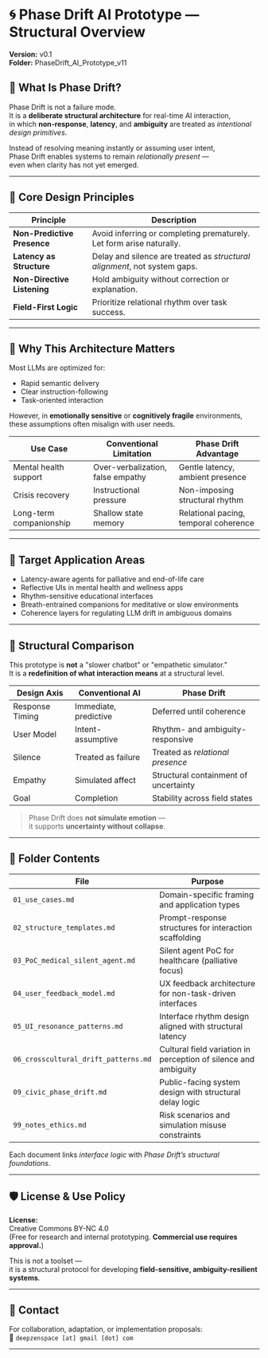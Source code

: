 # 🌀 Phase Drift AI Prototype — Structural Overview  
**Version:** v0.1  
**Folder:** PhaseDrift_AI_Prototype_v11  

## 📌 What Is Phase Drift?

Phase Drift is not a failure mode.  
It is a **deliberate structural architecture** for real-time AI interaction,  
in which **non-response**, **latency**, and **ambiguity** are treated as *intentional design primitives*.

Instead of resolving meaning instantly or assuming user intent,  
Phase Drift enables systems to remain *relationally present* —  
even when clarity has not yet emerged.

---

## 🔧 Core Design Principles

| Principle | Description |
|----------|-------------|
| **Non-Predictive Presence** | Avoid inferring or completing prematurely. Let form arise naturally. |
| **Latency as Structure** | Delay and silence are treated as *structural alignment*, not system gaps. |
| **Non-Directive Listening** | Hold ambiguity without correction or explanation. |
| **Field-First Logic** | Prioritize relational rhythm over task success. |

---

## 🎯 Why This Architecture Matters

Most LLMs are optimized for:

- Rapid semantic delivery  
- Clear instruction-following  
- Task-oriented interaction  

However, in **emotionally sensitive** or **cognitively fragile** environments, these assumptions often misalign with user needs.

| Use Case | Conventional Limitation | Phase Drift Advantage |
|----------|--------------------------|------------------------|
| Mental health support | Over-verbalization, false empathy | Gentle latency, ambient presence |
| Crisis recovery | Instructional pressure | Non-imposing structural rhythm |
| Long-term companionship | Shallow state memory | Relational pacing, temporal coherence |

---

## 🧪 Target Application Areas

- Latency-aware agents for palliative and end-of-life care  
- Reflective UIs in mental health and wellness apps  
- Rhythm-sensitive educational interfaces  
- Breath-entrained companions for meditative or slow environments  
- Coherence layers for regulating LLM drift in ambiguous domains

---

## 📐 Structural Comparison

This prototype is **not** a "slower chatbot" or "empathetic simulator."  
It is a **redefinition of what interaction means** at a structural level.

| Design Axis | Conventional AI | Phase Drift |
|-------------|------------------|-------------|
| Response Timing | Immediate, predictive | Deferred until coherence |
| User Model | Intent-assumptive | Rhythm- and ambiguity-responsive |
| Silence | Treated as failure | Treated as *relational presence* |
| Empathy | Simulated affect | Structural containment of uncertainty |
| Goal | Completion | Stability across field states |

> Phase Drift does **not simulate emotion** —  
> it supports **uncertainty without collapse**.

---

## 📁 Folder Contents

| File | Purpose |
|------|---------|
| `01_use_cases.md` | Domain-specific framing and application types |
| `02_structure_templates.md` | Prompt-response structures for interaction scaffolding |
| `03_PoC_medical_silent_agent.md` | Silent agent PoC for healthcare (palliative focus) |
| `04_user_feedback_model.md` | UX feedback architecture for non-task-driven interfaces |
| `05_UI_resonance_patterns.md` | Interface rhythm design aligned with structural latency |
| `06_crosscultural_drift_patterns.md` | Cultural field variation in perception of silence and ambiguity |
| `09_civic_phase_drift.md` | Public-facing system design with structural delay logic |
| `99_notes_ethics.md` | Risk scenarios and simulation misuse constraints |

Each document links *interface logic* with *Phase Drift’s structural foundations*.

---

## 🛡 License & Use Policy

**License:**  
Creative Commons BY-NC 4.0  
(Free for research and internal prototyping. **Commercial use requires approval.**)

This is not a toolset —  
it is a structural protocol for developing **field-sensitive, ambiguity-resilient systems**.

---

## 💬 Contact

For collaboration, adaptation, or implementation proposals:  
📩 `deepzenspace [at] gmail [dot] com`

---
